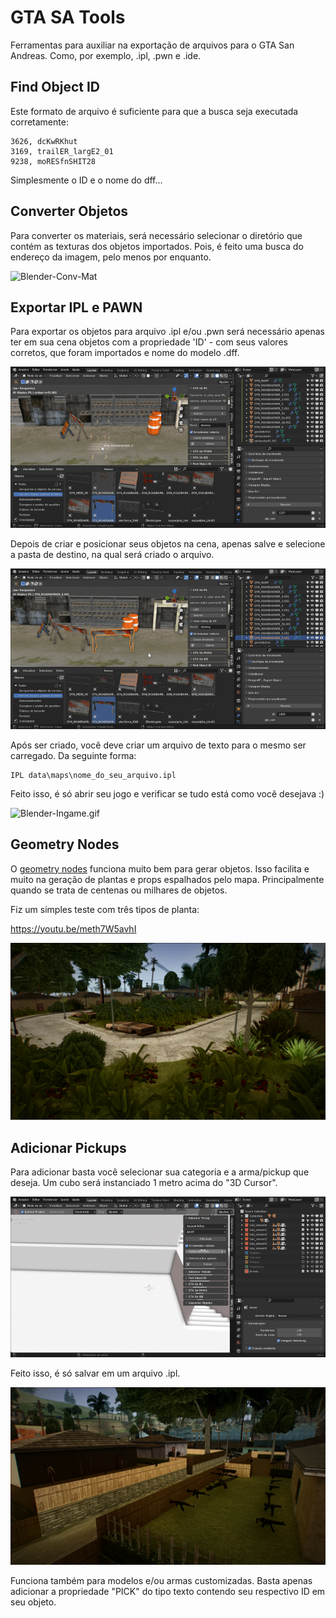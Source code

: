 # GTA SA Tools

Ferramentas para auxiliar na exportação de arquivos para o GTA San Andreas. Como, por exemplo, .ipl, .pwn e .ide.

## Find Object ID

Este formato de arquivo é suficiente para que a busca seja executada corretamente:

```
3626, dcKwRKhut
3169, trailER_largE2_01
9238, moRESfnSHIT28
```

Simplesmente o ID e o nome do dff...

## Converter Objetos

Para converter os materiais, será necessário selecionar o diretório que contém as texturas dos objetos importados. Pois, é feito uma busca do endereço da imagem, pelo menos por enquanto.

![Blender-Conv-Mat](./Imagens/readme/Blender_Conv_Mat.gif)

## Exportar IPL e PAWN

Para exportar os objetos para arquivo .ipl e/ou .pwn será necessário apenas ter em sua cena objetos com a propriedade 'ID' - com seus valores corretos, que foram importados e nome do modelo .dff.

![Blender-Create_Objs](./Imagens/readme/Blender-Create_Objs.gif)

Depois de criar e posicionar seus objetos na cena, apenas salve e selecione a pasta de destino, na qual será criado o arquivo.

![Blender-SaveIPL_File](./Imagens/readme/Blender-SaveIPL_File.gif)

Após ser criado, você deve criar um arquivo de texto para o mesmo ser carregado. Da seguinte forma:

```
IPL data\maps\nome_do_seu_arquivo.ipl
```

Feito isso, é só abrir seu jogo e verificar se tudo está como você desejava :)

![Blender-Ingame.gif](./Imagens/readme/Blender-Ingame.gif)

## Geometry Nodes

O [geometry nodes](https://docs.blender.org/manual/en/latest/modeling/geometry_nodes/index.html) funciona muito bem para gerar objetos. Isso facilita e muito na geração de plantas e props espalhados pelo mapa. Principalmente quando se trata de centenas ou milhares de objetos.

Fiz um simples teste com três tipos de planta:

https://youtu.be/meth7W5avhI

![Blender-Geometry_Nodes](./Imagens/readme/Blender-Geometry_Nodes.png)

## Adicionar Pickups

Para adicionar basta você selecionar sua categoria e a arma/pickup que deseja. Um cubo será instanciado 1 metro acima do "3D Cursor".

![Blender-Add_Pickup](./Imagens/readme/Blender-Add_Pickup.gif)

Feito isso, é só salvar em um arquivo .ipl.

![GTA-Pickups](./Imagens/readme/GTA-Pickups.jpg)

Funciona também para modelos e/ou armas customizadas. Basta apenas adicionar a propriedade "PICK" do tipo texto contendo seu respectivo ID em seu objeto.

